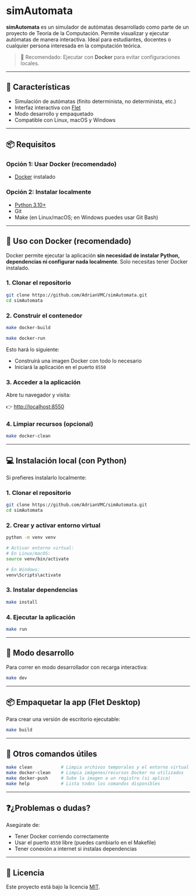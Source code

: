 # simAutomata

**simAutomata** es un simulador de autómatas desarrollado como parte de un proyecto de Teoría de la Computación. Permite visualizar y ejecutar autómatas de manera interactiva. Ideal para estudiantes, docentes o cualquier persona interesada en la computación teórica.

> 🐳 Recomendado: Ejecutar con **Docker** para evitar configuraciones locales.

---

## 🚀 Características

- Simulación de autómatas (finito determinista, no determinista, etc.)
- Interfaz interactiva con [Flet](https://flet.dev/)
- Modo desarrollo y empaquetado
- Compatible con Linux, macOS y Windows

---

## 📦 Requisitos

### Opción 1: Usar Docker (recomendado)

- [Docker](https://www.docker.com/get-started) instalado

### Opción 2: Instalar localmente

- [Python 3.10+](https://www.python.org/downloads/)
- Git
- Make (en Linux/macOS; en Windows puedes usar Git Bash)

---

## 🐳 Uso con Docker (recomendado)

Docker permite ejecutar la aplicación **sin necesidad de instalar Python, dependencias ni configurar nada localmente**. Solo necesitas tener Docker instalado.

### 1. Clonar el repositorio

```bash
git clone https://github.com/AdrianVMC/simAutomata.git
cd simAutomata
```

### 2. Construir el contenedor

```bash
make docker-build
```
```bash
make docker-run
```
Esto hará lo siguiente:
- Construirá una imagen Docker con todo lo necesario
- Iniciará la aplicación en el puerto `8550`

### 3. Acceder a la aplicación

Abre tu navegador y visita:

👉 [http://localhost:8550](http://localhost:8550)

### 4. Limpiar recursos (opcional)

```bash
make docker-clean
```

---

## 💻 Instalación local (con Python)

Si prefieres instalarlo localmente:

### 1. Clonar el repositorio

```bash
git clone https://github.com/AdrianVMC/simAutomata.git
cd simAutomata
```

### 2. Crear y activar entorno virtual

```bash
python -m venv venv

# Activar entorno virtual:
# En Linux/macOS:
source venv/bin/activate

# En Windows:
venv\Scripts\activate
```

### 3. Instalar dependencias

```bash
make install
```

### 4. Ejecutar la aplicación

```bash
make run
```

---

## 🔧 Modo desarrollo

Para correr en modo desarrollador con recarga interactiva:

```bash
make dev
```

---

## 📦 Empaquetar la app (Flet Desktop)

Para crear una versión de escritorio ejecutable:

```bash
make build
```

---

## 🧼 Otros comandos útiles

```bash
make clean           # Limpia archivos temporales y el entorno virtual
make docker-clean    # Limpia imágenes/recursos Docker no utilizados
make docker-push     # Sube la imagen a un registro (si aplica)
make help            # Lista todos los comandos disponibles
```

---

## ❓¿Problemas o dudas?

Asegúrate de:
- Tener Docker corriendo correctamente
- Usar el puerto `8550` libre (puedes cambiarlo en el Makefile)
- Tener conexión a internet si instalas dependencias

---

## 📄 Licencia

Este proyecto está bajo la licencia [MIT](LICENSE).
